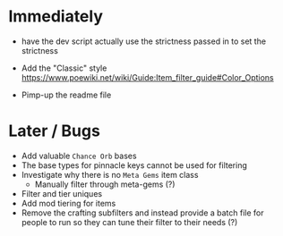 # Immediately
* have the dev script actually use the strictness passed in to set the strictness

* Add the "Classic" style
    https://www.poewiki.net/wiki/Guide:Item_filter_guide#Color_Options

* Pimp-up the readme file

# Later / Bugs
* Add valuable `Chance Orb` bases
* The base types for pinnacle keys cannot be used for filtering
* Investigate why there is no `Meta Gems` item class
    * Manually filter through meta-gems (?)
* Filter and tier uniques
* Add mod tiering for items
* Remove the crafting subfilters and instead provide a batch file for people to run so they can tune their filter to their needs (?)
